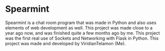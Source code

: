 # Spearmint
Spearmint is a chat room program that was made in Python and also uses elements of web development as well.  This project was made close to a year ago now, and was finished quite a few months ago by me.  This project was the first real use of Sockets and Networking with Flask in Python.  This project was made and developed by ViridianTelamon (Me).

